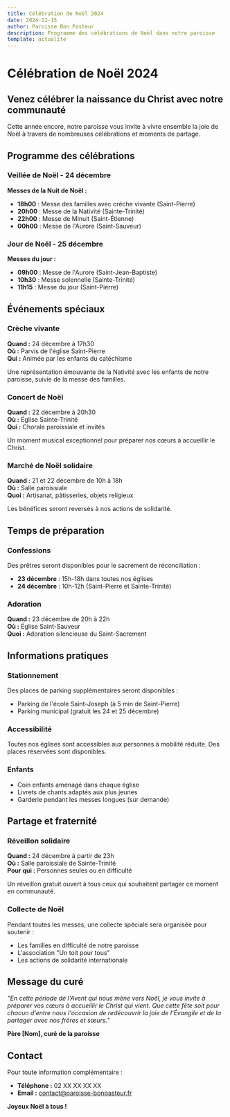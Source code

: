 ```yaml
---
title: Célébration de Noël 2024
date: 2024-12-15
author: Paroisse Bon Pasteur
description: Programme des célébrations de Noël dans notre paroisse
template: actualite
---
```


# Célébration de Noël 2024

## Venez célébrer la naissance du Christ avec notre communauté

Cette année encore, notre paroisse vous invite à vivre ensemble la joie de Noël à travers de nombreuses célébrations et moments de partage.

## Programme des célébrations

### Veillée de Noël - 24 décembre

**Messes de la Nuit de Noël :**
- **18h00** : Messe des familles avec crèche vivante (Saint-Pierre)
- **20h00** : Messe de la Nativité (Sainte-Trinité)
- **22h00** : Messe de Minuit (Saint-Étienne)
- **00h00** : Messe de l'Aurore (Saint-Sauveur)

### Jour de Noël - 25 décembre

**Messes du jour :**
- **09h00** : Messe de l'Aurore (Saint-Jean-Baptiste)
- **10h30** : Messe solennelle (Sainte-Trinité)
- **11h15** : Messe du jour (Saint-Pierre)

## Événements spéciaux

### Crèche vivante
**Quand :** 24 décembre à 17h30  
**Où :** Parvis de l'église Saint-Pierre  
**Qui :** Animée par les enfants du catéchisme

Une représentation émouvante de la Nativité avec les enfants de notre paroisse, suivie de la messe des familles.

### Concert de Noël
**Quand :** 22 décembre à 20h30  
**Où :** Église Sainte-Trinité  
**Qui :** Chorale paroissiale et invités

Un moment musical exceptionnel pour préparer nos cœurs à accueillir le Christ.

### Marché de Noël solidaire
**Quand :** 21 et 22 décembre de 10h à 18h  
**Où :** Salle paroissiale  
**Quoi :** Artisanat, pâtisseries, objets religieux

Les bénéfices seront reversés à nos actions de solidarité.

## Temps de préparation

### Confessions
Des prêtres seront disponibles pour le sacrement de réconciliation :
- **23 décembre** : 15h-18h dans toutes nos églises
- **24 décembre** : 10h-12h (Saint-Pierre et Sainte-Trinité)

### Adoration
**Quand :** 23 décembre de 20h à 22h  
**Où :** Église Saint-Sauveur  
**Quoi :** Adoration silencieuse du Saint-Sacrement

## Informations pratiques

### Stationnement
Des places de parking supplémentaires seront disponibles :
- Parking de l'école Saint-Joseph (à 5 min de Saint-Pierre)
- Parking municipal (gratuit les 24 et 25 décembre)

### Accessibilité
Toutes nos églises sont accessibles aux personnes à mobilité réduite. Des places réservées sont disponibles.

### Enfants
- Coin enfants aménagé dans chaque église
- Livrets de chants adaptés aux plus jeunes
- Garderie pendant les messes longues (sur demande)

## Partage et fraternité

### Réveillon solidaire
**Quand :** 24 décembre à partir de 23h  
**Où :** Salle paroissiale de Sainte-Trinité  
**Pour qui :** Personnes seules ou en difficulté

Un réveillon gratuit ouvert à tous ceux qui souhaitent partager ce moment en communauté.

### Collecte de Noël
Pendant toutes les messes, une collecte spéciale sera organisée pour soutenir :
- Les familles en difficulté de notre paroisse
- L'association "Un toit pour tous"
- Les actions de solidarité internationale

## Message du curé

*"En cette période de l'Avent qui nous mène vers Noël, je vous invite à préparer vos cœurs à accueillir le Christ qui vient. Que cette fête soit pour chacun d'entre nous l'occasion de redécouvrir la joie de l'Évangile et de la partager avec nos frères et sœurs."*

**Père [Nom], curé de la paroisse**

## Contact

Pour toute information complémentaire :
- **Téléphone :** 02 XX XX XX XX
- **Email :** contact@paroisse-bonpasteur.fr

**Joyeux Noël à tous !**
